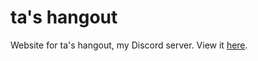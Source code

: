 # ta's hangout
Website for ta's hangout, my Discord server. View it [here](https://tashangout.vercel.app/).
